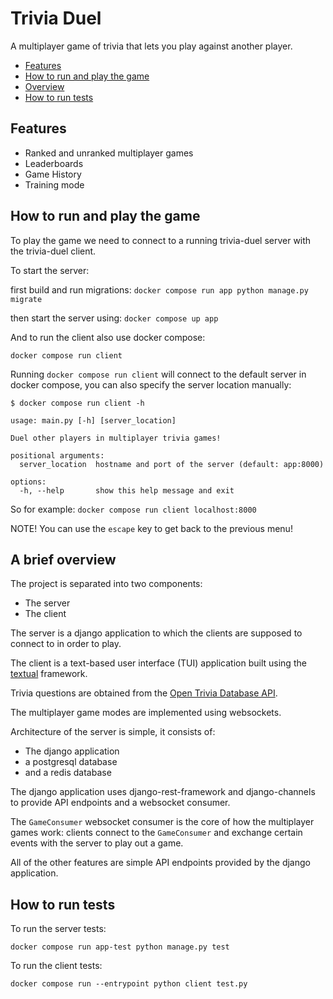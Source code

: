 
# Trivia Duel

A multiplayer game of trivia that lets you play against another player.

- [Features](#features)
- [How to run and play the game](#how-to-run-and-play-the-game)
- [Overview](#a-brief-overview)
- [How to run tests](#how-to-run-tests)

## Features

- Ranked and unranked multiplayer games
- Leaderboards
- Game History
- Training mode

## How to run and play the game

To play the game we need to connect to a running trivia-duel server with the
trivia-duel client.

To start the server:

first build and run migrations: `docker compose run app python manage.py migrate`

then start the server using: `docker compose up app`

And to run the client also use docker compose:

`docker compose run client`

Running `docker compose run client` will connect to the default server in
docker compose, you can also specify the server location manually:

```
$ docker compose run client -h

usage: main.py [-h] [server_location]

Duel other players in multiplayer trivia games!

positional arguments:
  server_location  hostname and port of the server (default: app:8000)

options:
  -h, --help       show this help message and exit
```

So for example: `docker compose run client localhost:8000`

NOTE! You can use the `escape` key to get back to the previous menu!

## A brief overview

The project is separated into two components:

- The server
- The client

The server is a django application to which the clients are supposed to connect
to in order to play.

The client is a text-based user interface (TUI) application built using the
[textual](https://github.com/Textualize/textual) framework.

Trivia questions are obtained from the [Open Trivia Database
API](https://opentdb.com/api_config.php).

The multiplayer game modes are implemented using websockets.

Architecture of the server is simple, it consists of:

- The django application
- a postgresql database
- and a redis database

The django application uses django-rest-framework and django-channels to
provide API endpoints and a websocket consumer.

The `GameConsumer` websocket consumer is the core of how the multiplayer games
work: clients connect to the `GameConsumer` and exchange certain events with
the server to play out a game.

All of the other features are simple API endpoints provided by the django
application.

## How to run tests

To run the server tests:

`docker compose run app-test python manage.py test`

To run the client tests:

`docker compose run --entrypoint python client test.py`
